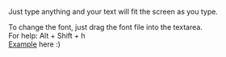 Just type anything and your text will fit the screen as you type.

To change the font, just drag the font file into the textarea.
<br>
For help: Alt + Shift + h
<br>
<a href="http://tloureiro.github.com/fit-text-to-screen/fts.html" target="_blank">Example</a> here :)
